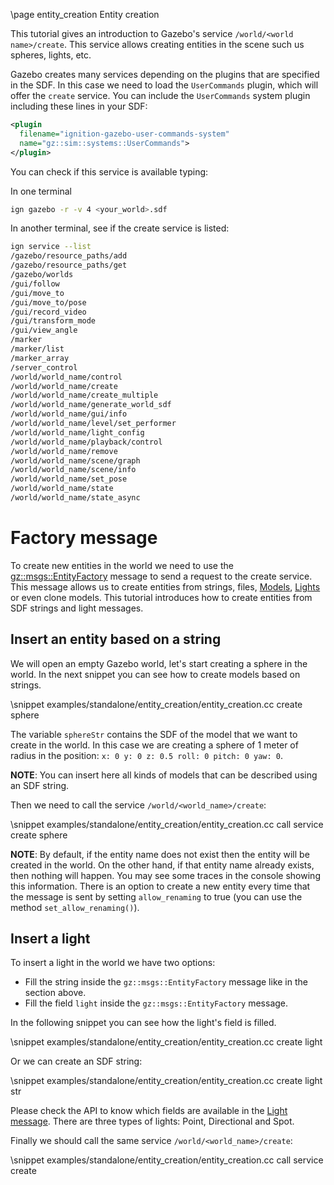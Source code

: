 \page entity_creation Entity creation

This tutorial gives an introduction to Gazebo's service `/world/<world name>/create`.
This service allows creating entities in the scene such us spheres, lights, etc.

Gazebo creates many services depending on the plugins that are specified in the SDF.
In this case we need to load the `UserCommands` plugin, which will offer the `create` service.
You can include the `UserCommands` system plugin including these lines in your SDF:

```xml
<plugin
  filename="ignition-gazebo-user-commands-system"
  name="gz::sim::systems::UserCommands">
</plugin>
```

You can check if this service is available typing:

In one terminal

```bash
ign gazebo -r -v 4 <your_world>.sdf
```

In another terminal, see if the create service is listed:

```bash
ign service --list
/gazebo/resource_paths/add
/gazebo/resource_paths/get
/gazebo/worlds
/gui/follow
/gui/move_to
/gui/move_to/pose
/gui/record_video
/gui/transform_mode
/gui/view_angle
/marker
/marker/list
/marker_array
/server_control
/world/world_name/control
/world/world_name/create
/world/world_name/create_multiple
/world/world_name/generate_world_sdf
/world/world_name/gui/info
/world/world_name/level/set_performer
/world/world_name/light_config
/world/world_name/playback/control
/world/world_name/remove
/world/world_name/scene/graph
/world/world_name/scene/info
/world/world_name/set_pose
/world/world_name/state
/world/world_name/state_async
```

# Factory message

To create new entities in the world we need to use the
[gz::msgs::EntityFactory](https://ignitionrobotics.org/api/msgs/6.0/classignition_1_1msgs_1_1EntityFactory__V.html)
message to send a request to the create service.
This message allows us to create entities from strings, files,
[Models](https://ignitionrobotics.org/api/msgs/6.0/classignition_1_1msgs_1_1Model.html),
[Lights](https://ignitionrobotics.org/api/msgs/6.0/classignition_1_1msgs_1_1Light.html) or even clone models.
This tutorial introduces how to create entities from SDF strings and light messages.

## Insert an entity based on a string

We will open an empty Gazebo world, let's start creating a sphere in the world.
In the next snippet you can see how to create models based on strings.

\snippet examples/standalone/entity_creation/entity_creation.cc create sphere

The variable `sphereStr` contains the SDF of the model that we want to create in the world.
In this case we are creating a sphere of 1 meter of radius in the position: `x: 0 y: 0 z: 0.5 roll: 0 pitch: 0 yaw: 0`.

**NOTE**: You can insert here all kinds of models that can be described using an SDF string.

Then we need to call the service `/world/<world_name>/create`:

\snippet examples/standalone/entity_creation/entity_creation.cc call service create sphere

**NOTE**: By default, if the entity name does not exist then the entity will be created
in the world. On the other hand, if that entity name already exists, then nothing will
happen. You may see some traces in the console showing this information.
There is an option to create a new entity every time that the message is sent by setting
`allow_renaming` to true (you can use the method `set_allow_renaming()`).

## Insert a light

To insert a light in the world we have two options:

 - Fill the string inside the `gz::msgs::EntityFactory` message like in the section above.
 - Fill the field `light` inside the `gz::msgs::EntityFactory` message.

In the following snippet you can see how the light's field is filled.

\snippet examples/standalone/entity_creation/entity_creation.cc create light

Or we can create an SDF string:

\snippet examples/standalone/entity_creation/entity_creation.cc create light str

Please check the API to know which fields are available in the
[Light message](https://ignitionrobotics.org/api/msgs/6.2/classignition_1_1msgs_1_1Light.html).
There are three types of lights: Point, Directional and Spot.

Finally we should call the same service `/world/<world_name>/create`:

\snippet examples/standalone/entity_creation/entity_creation.cc call service create
